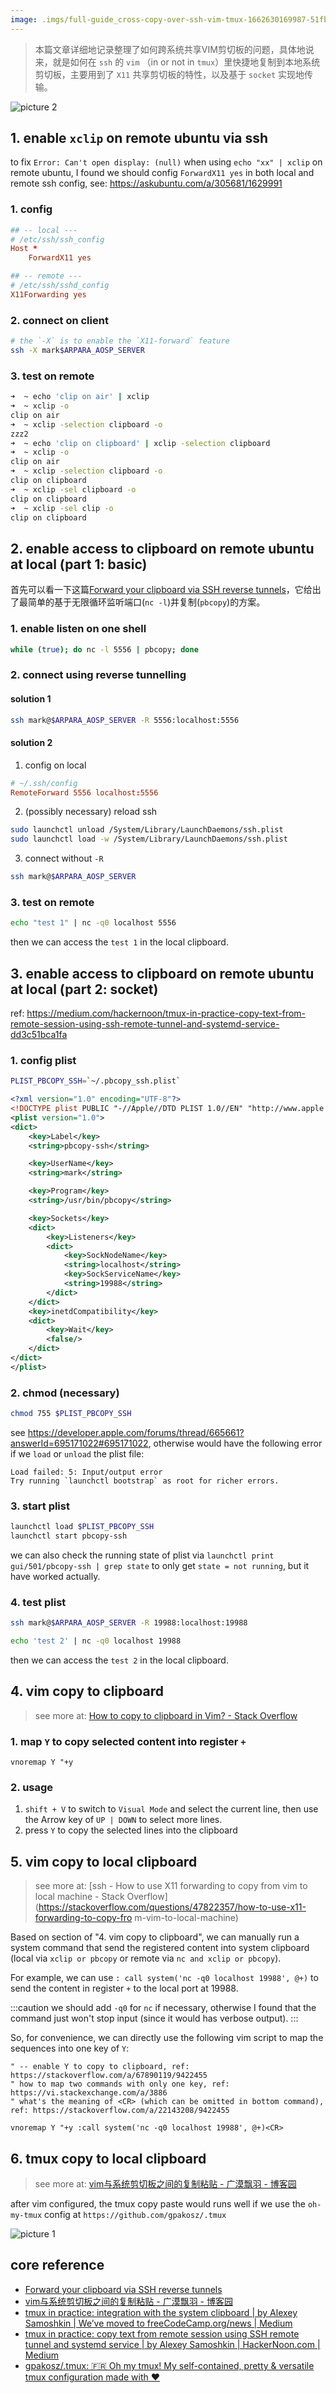 ```yaml
---
image: .imgs/full-guide_cross-copy-over-ssh-vim-tmux-1662630169987-51fb98f3430a72c001eb7f3c151fb86fe315673a2334bb818da631aefdee2a58.png
---
```


> 本篇文章详细地记录整理了如何跨系统共享VIM剪切板的问题，具体地说来，就是如何在 `ssh` 的 `vim` （in or not in `tmux`）里快捷地复制到本地系统剪切板，主要用到了 `X11` 共享剪切板的特性，以及基于 `socket` 实现地传输。

![picture 2](.imgs/full-guide_cross-copy-over-ssh-vim-tmux-1662630169987-51fb98f3430a72c001eb7f3c151fb86fe315673a2334bb818da631aefdee2a58.png)  

<!-- truncate -->

## 1. enable `xclip` on remote ubuntu via ssh

to fix `Error: Can't open display: (null)` when using `echo "xx" | xclip` on remote ubuntu, I found we should config `ForwardX11 yes` in both local and remote ssh config, see: https://askubuntu.com/a/305681/1629991

### 1. config

```conf
## -- local ---
# /etc/ssh/ssh_config
Host *
    ForwardX11 yes

## -- remote ---
# /etc/ssh/sshd_config
X11Forwarding yes
```

### 2. connect on client

```sh
# the `-X` is to enable the `X11-forward` feature
ssh -X mark$ARPARA_AOSP_SERVER
```

### 3. test on remote

```sh
➜  ~ echo 'clip on air' | xclip
➜  ~ xclip -o
clip on air
➜  ~ xclip -selection clipboard -o
zzz2
➜  ~ echo 'clip on clipboard' | xclip -selection clipboard
➜  ~ xclip -o
clip on air
➜  ~ xclip -selection clipboard -o
clip on clipboard
➜  ~ xclip -sel clipboard -o
clip on clipboard
➜  ~ xclip -sel clip -o
clip on clipboard
```

## 2. enable access to clipboard on remote ubuntu at local (part 1: basic)

首先可以看一下这篇[Forward your clipboard via SSH reverse tunnels](https://gist.github.com/dergachev/8259104)，它给出了最简单的基于无限循环监听端口(`nc -l`)并复制(`pbcopy`)的方案。

### 1. enable listen on one shell

```sh
while (true); do nc -l 5556 | pbcopy; done
```

### 2. connect using reverse tunnelling

#### solution 1

```sh
ssh mark@$ARPARA_AOSP_SERVER -R 5556:localhost:5556
```

#### solution 2

1. config on local

```conf
# ~/.ssh/config
RemoteForward 5556 localhost:5556
```

2. (possibly necessary) reload ssh

```sh
sudo launchctl unload /System/Library/LaunchDaemons/ssh.plist
sudo launchctl load -w /System/Library/LaunchDaemons/ssh.plist
```

3. connect without `-R`

```sh
ssh mark@$ARPARA_AOSP_SERVER
```

### 3. test on remote

```sh
echo "test 1" | nc -q0 localhost 5556
```

then we can access the `test 1` in the local clipboard.

## 3. enable access to clipboard on remote ubuntu at local (part 2: socket)

ref: https://medium.com/hackernoon/tmux-in-practice-copy-text-from-remote-session-using-ssh-remote-tunnel-and-systemd-service-dd3c51bca1fa

### 1. config plist

```sh
PLIST_PBCOPY_SSH=`~/.pbcopy_ssh.plist`
```

```xml
<?xml version="1.0" encoding="UTF-8"?>
<!DOCTYPE plist PUBLIC "-//Apple//DTD PLIST 1.0//EN" "http://www.apple.com/DTDs/PropertyList-1.0.dtd">
<plist version="1.0">
<dict>
    <key>Label</key>
    <string>pbcopy-ssh</string>

    <key>UserName</key>
    <string>mark</string>

    <key>Program</key>
    <string>/usr/bin/pbcopy</string>

    <key>Sockets</key>
    <dict>
        <key>Listeners</key>
        <dict>
            <key>SockNodeName</key>
            <string>localhost</string>
            <key>SockServiceName</key>
            <string>19988</string>
        </dict>
    </dict>
    <key>inetdCompatibility</key>
    <dict>
        <key>Wait</key>
        <false/>
    </dict>
</dict>
</plist>
```

### 2. chmod (necessary)

```sh
chmod 755 $PLIST_PBCOPY_SSH
```
  
see https://developer.apple.com/forums/thread/665661?answerId=695171022#695171022, otherwise would have the following error if we `load` or `unload` the plist file:

```text
Load failed: 5: Input/output error
Try running `launchctl bootstrap` as root for richer errors.
```

### 3. start plist

```sh
launchctl load $PLIST_PBCOPY_SSH
launchctl start pbcopy-ssh
```

we can also check the running state of plist via `launchctl print gui/501/pbcopy-ssh | grep state` to only get `state = not running`, but it have worked actually.

### 4. test plist

```sh
ssh mark@$ARPARA_AOSP_SERVER -R 19988:localhost:19988

echo 'test 2' | nc -q0 localhost 19988
```

then we can access the `test 2` in the local clipboard.

## 4. vim copy to clipboard

> see more at: [How to copy to clipboard in Vim? - Stack Overflow](https://stackoverflow.com/questions/3961859/how-to-copy-to-clipboard-in-vim#:~:text=In%20vim%20command%20mode%20press,and%20CMD%20%2B%20v%20to%20paste.)

### 1. map `Y` to copy selected content into register `+`

```.vimrc
vnoremap Y "+y
```

### 2. usage

1. `shift + V` to switch to `Visual Mode` and select the current line, then use the Arrow key of `UP | DOWN` to select more lines.
2. press `Y` to copy the selected lines into the clipboard

## 5. vim copy to local clipboard

> see more at: [ssh - How to use X11 forwarding to copy from vim to local machine - Stack Overflow](https://stackoverflow.com/questions/47822357/how-to-use-x11-forwarding-to-copy-fro m-vim-to-local-machine)

Based on section of "4. vim copy to clipboard", we can manually run a system command that send the registered content into system clipboard (local via `xclip or pbcopy` or remote via `nc and xclip or pbcopy`).

For example, we can use `: call system('nc -q0 localhost 19988', @+)` to send the content in register `+` to the local port at 19988.

:::caution
we should add `-q0` for `nc` if necessary, otherwise I found that the command just won't stop input (since it would has verbose output).
:::

So, for convenience, we can directly use the following vim script to map the sequences into one key of `Y`:

```.vimrc
" -- enable Y to copy to clipboard, ref: https://stackoverflow.com/a/67890119/9422455
" how to map two commands with only one key, ref: https://vi.stackexchange.com/a/3886
" what's the meaning of <CR> (which can be omitted in bottom command), ref: https://stackoverflow.com/a/22143208/9422455

vnoremap Y "+y :call system('nc -q0 localhost 19988', @+)<CR>
```

## 6. tmux copy to local clipboard

> see more at: [vim与系统剪切板之间的复制粘贴 - 广漠飘羽 - 博客园](https://www.cnblogs.com/gmpy/p/11177719.html)

after vim configured, the tmux copy paste would runs well if we use the `oh-my-tmux` config at `https://github.com/gpakosz/.tmux`

![picture 1](.imgs/index-1662628851309-1d53983832c95df31fae1955313276fbc7171937bd0dcc854ebdf760c063c429.png)  

## core reference

- [Forward your clipboard via SSH reverse tunnels](https://gist.github.com/dergachev/8259104)
- [vim与系统剪切板之间的复制粘贴 - 广漠飘羽 - 博客园](https://www.cnblogs.com/gmpy/p/11177719.html#1492777136)
- [tmux in practice: integration with the system clipboard | by Alexey Samoshkin | We’ve moved to freeCodeCamp.org/news | Medium](https://medium.com/free-code-camp/tmux-in-practice-integration-with-system-clipboard-bcd72c62ff7b)
- [tmux in practice: copy text from remote session using SSH remote tunnel and systemd service | by Alexey Samoshkin | HackerNoon.com | Medium](https://medium.com/hackernoon/tmux-in-practice-copy-text-from-remote-session-using-ssh-remote-tunnel-and-systemd-service-dd3c51bca1fa)
- [gpakosz/.tmux: 🇫🇷 Oh my tmux! My self-contained, pretty & versatile tmux configuration made with ❤️](https://github.com/gpakosz/.tmux)